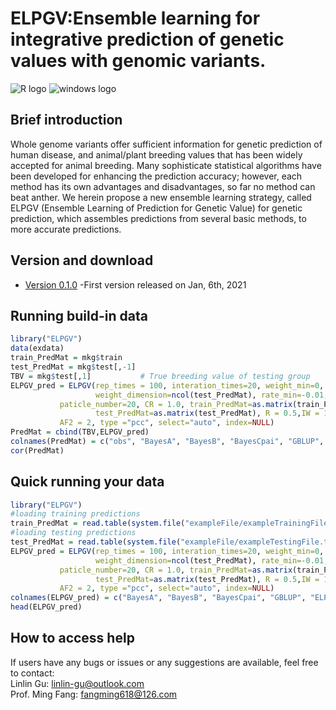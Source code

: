 # ELPGV:Ensemble learning for integrative prediction of genetic values with genomic variants. <br>
![](https://halobi.com/wp-content/uploads/2016/08/r_logo.png "R logo")
![](https://encrypted-tbn3.gstatic.com/images?q=tbn:ANd9GcS3RzhXKSfXpWhWhvClckwi1Llj1j3HvjKpjvU8CQv4cje23TwS "windows logo")
## Brief introduction <br>
Whole genome variants offer sufficient information for genetic prediction of human disease, 
and animal/plant breeding values that has been widely accepted for animal breeding. 
Many sophisticate statistical algorithms have been developed for enhancing the prediction accuracy;
however, each method has its own advantages and disadvantages, so far no method can beat anther. 
We herein propose a new ensemble learning strategy, called ELPGV (Ensemble Learning of Prediction for
Genetic Value) for genetic prediction, which assembles predictions from several basic methods, 
to more accurate predictions.
## Version and download <br>
* [Version 0.1.0](https://github.com/GuLinLin-JMU/ELPGV/archive/master.zip) -First version released on Jan, 6th, 2021<br>
## Running build-in data
```R
library("ELPGV")
data(exdata)
train_PredMat = mkg$train
test_PredMat = mkg$test[,-1]
TBV = mkg$test[,1]           # True breeding value of testing group
ELPGV_pred = ELPGV(rep_times = 100, interation_times=20, weight_min=0, weight_max=1, 
                   weight_dimension=ncol(test_PredMat), rate_min=-0.01, rate_max=0.01, 
		   paticle_number=20, CR = 1.0, train_PredMat=as.matrix(train_PredMat),
                   test_PredMat=as.matrix(test_PredMat), R = 0.5,IW = 1, AF1 = 2, 
		   AF2 = 2, type ="pcc", select="auto", index=NULL)
PredMat = cbind(TBV,ELPGV_pred)
colnames(PredMat) = c("obs", "BayesA", "BayesB", "BayesCpai", "GBLUP", "ELPGV")
cor(PredMat)
```
## Quick running your data
```R
library("ELPGV")
#loading training predictions
train_PredMat = read.table(system.file("exampleFile/exampleTrainingFile.txt", package = "ELPGV"), header = T)
#loading testing predictions
test_PredMat = read.table(system.file("exampleFile/exampleTestingFile.txt", package = "ELPGV"), header = T)
ELPGV_pred = ELPGV(rep_times = 100, interation_times=20, weight_min=0, weight_max=1, 
                   weight_dimension=ncol(test_PredMat), rate_min=-0.01, rate_max=0.01, 
		   paticle_number=20, CR = 1.0, train_PredMat=as.matrix(train_PredMat),
                   test_PredMat=as.matrix(test_PredMat), R = 0.5,IW = 1, AF1 = 2, 
		   AF2 = 2, type ="pcc", select="auto", index=NULL)
colnames(ELPGV_pred) = c("BayesA", "BayesB", "BayesCpai", "GBLUP", "ELPGV")
head(ELPGV_pred)
```
## How to access help
If users have any bugs or issues or any suggestions are available, feel free to contact:<br>
Linlin Gu: linlin-gu@outlook.com <br>
Prof. Ming Fang: fangming618@126.com<br>
